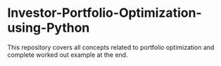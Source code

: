 # Investor-Portfolio-Optimization-using-Python
This repository covers all concepts related to portfolio optimization and complete worked out example at the end.
